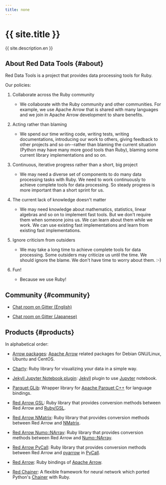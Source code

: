 ```yaml
---
title: none
---
```


<div class="jumbotron">
  <h1>{{ site.title }}</h1>
  <p>{{ site.description.en }}</p>
</div>

## About Red Data Tools {#about}

Red Data Tools is a project that provides data processing tools for Ruby.

Our policies:

  1. Collaborate across the Ruby community

     * We collaborate with the Ruby community and other communities. For example, we use Apache Arrow that is shared with many languages and we join in Apache Arrow development to share benefits.

  2. Acting rather than blaming

     * We spend our time writing code, writing tests, writing documentations, introducing our work to others, giving feedback to other projects and so on--rather than blaming the current situation (Python may have many more good tools than Ruby), blaming some current library implementations and so on.

  3. Continuous, iterative progress rather than a short, big project

     * We may need a diverse set of components to do many data processing tasks with Ruby. We need to work continuously to achieve complete tools for data processing. So steady progress is more important than a short sprint for us.

  4. The current lack of knowledge doesn't matter

     * We may need knowledge about mathematics, statistics, linear algebras and so on to implement fast tools. But we don't require them when someone joins us. We can learn about them while we work. We can use existing fast implementations and learn from existing fast implementations.

  5. Ignore criticism from outsiders

     * We may take a long time to achieve complete tools for data processing. Some outsiders may criticize us until the time. We should ignore the blame. We don't have time to worry about them. :-)

  6. Fun!

     * Because we use Ruby!

## Community {#community}

  * [Chat room on Gitter (English)][gitter-en]

  * [Chat room on Gitter (Japanese)][gitter-ja]

## Products {#products}

In alphabetical order:

  * [Arrow packages][arrow-packages]: [Apache Arrow][apache-arrow] related packages for Debian GNU/Linux, Ubuntu and CentOS.

  * [Charty][charty]: Ruby library for visualizing your data in a simple way.

  * [Jekyll Jupyter Notebook plugin][jekyll-jupyter-notebook-plugin]: [Jekyll][jekyll] plugin to use [Jupyter][jupyter] notebook.

  * [Parquet GLib][parquet-glib]: Wrapper library for [Apache Parquet C++][apache-parquet-c++] for language bindings.

  * [Red Arrow GSL][red-arrow-gsl]: Ruby library that provides conversion methods between Red Arrow and [Ruby/GSL][ruby-gsl].

  * [Red Arrow NMatrix][red-arrow-nmatrix]: Ruby library that provides conversion methods between Red Arrow and [NMatrix][nmatrix].

  * [Red Arrow Numo::NArray][red-arrow-numo-narray]: Ruby library that provides conversion methods between Red Arrow and [Numo::NArray][numo-narray].

  * [Red Arrow PyCall][red-arrow-pycall]: Ruby library that provides conversion methods between Red Arrow and [pyarrow][pyarrow] in [PyCall][pycall].

  * [Red Arrow][red-arrow]: Ruby bindings of [Apache Arrow][apache-arrow].

  * [Red Chainer][red-chainer]: A flexible framework for neural network which ported Python's [Chainer][chainer] with Ruby.

[apache-arrow]:https://arrow.apache.org/
[apache-parquet-c++]:https://github.com/apache/parquet-cpp
[arrow-packages]:https://github.com/red-data-tools/arrow-packages
[chainer]:https://chainer.org/
[charty]:https://github.com/red-data-tools/charty
[gitter-en]:https://gitter.im/red-data-tools/en
[gitter-ja]:https://gitter.im/red-data-tools/ja
[jekyll-jupyter-notebook-plugin]:https://github.com/red-data-tools/jekyll-jupyter-notebook
[jekyll]:https://jekyllrb.com/
[jupyter]:https://jupyter.org/
[nmatrix]:https://github.com/SciRuby/nmatrix
[numo-narray]:https://ruby-numo.github.io/narray/
[parquet-glib]:https://github.com/red-data-tools/parquet-glib
[pyarrow]:http://arrow.apache.org/docs/python/
[pycall]:https://github.com/mrkn/pycall
[red-arrow-gsl]:https://github.com/red-data-tools/red-arrow-gsl
[red-arrow-nmatrix]:https://github.com/red-data-tools/red-arrow-nmatrix
[red-arrow-numo-narray]:https://github.com/red-data-tools/red-arrow-numo-narray
[red-arrow-pycall]:https://github.com/red-data-tools/red-arrow-pycall
[red-arrow]:https://github.com/apache/arrow/tree/master/ruby/red-arrow
[red-chainer]:https://github.com/red-data-tools/red-chainer
[ruby-gsl]:https://github.com/SciRuby/rb-gsl
